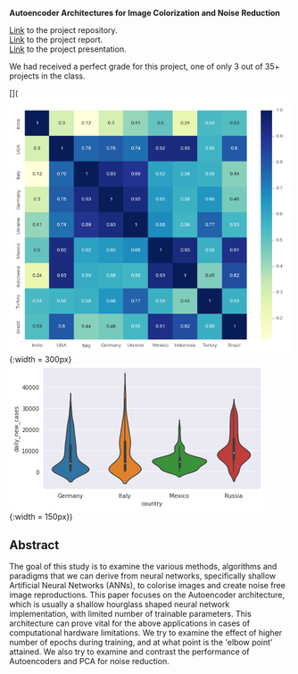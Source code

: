 

 **Autoencoder Architectures for Image Colorization and Noise Reduction**

[Link](https://github.com/patel-shivam/Autoencoders) to the project repository.   
[Link](files/DS303_report.pdf) to the project report.   
[Link](files/DS303_presentation.pdf) to the project presentation. 

We had received a perfect grade for this project, one of only 3 out of 35+ projects in the class. 

[](![Correlation Plot of International Cases](/images/ds203_images/international_cases_correlation.png){:width = 300px}    ![Frequency of Daily Cases](/images/ds203_images/violin_plot_Cases.png){:width = 150px})



 **Abstract**
-------------------------------------------------------------------

The goal of this study is to examine the various
methods, algorithms and paradigms that we can derive
from neural networks, specifically shallow Artificial Neural
Networks (ANNs), to colorise images and create noise free
image reproductions. This paper focuses on the Autoencoder
architecture, which is usually a shallow hourglass shaped neural
network implementation, with limited number of trainable
parameters. This architecture can prove vital for the above
applications in cases of computational hardware limitations. We
try to examine the effect of higher number of epochs during
training, and at what point is the 'elbow point' attained. We also
try to examine and contrast the performance of Autoencoders
and PCA for noise reduction.
